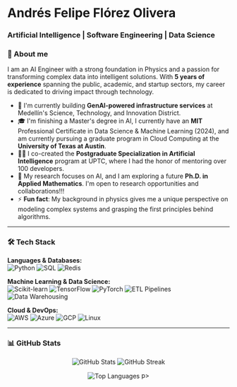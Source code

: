 # Andrés Felipe Flórez Olivera
### Artificial Intelligence | Software Engineering |  Data Science

### 👋 About me

I am an AI Engineer with a strong foundation in Physics and a passion for transforming complex data into intelligent solutions. With **5 years of experience** spanning the public, academic, and startup sectors, my career is dedicated to driving impact through technology.

- 🔭 I'm currently building **GenAI-powered infrastructure services** at Medellín's Science, Technology, and Innovation District.
- 🎓 I'm finishing a Master's degree in AI, I currently have an **MIT** Professional Certificate in Data Science & Machine Learning (2024), and am currently pursuing a graduate program in Cloud Computing at the **University of Texas at Austin**.
- 👨‍🏫 I co-created the **Postgraduate Specialization in Artificial Intelligence** program at UPTC, where I had the honor of mentoring over 100 developers.
- 🚀 My research focuses on AI, and I am exploring a future **Ph.D. in Applied Mathematics**. I'm open to research opportunities and collaborations!!!
- ⚡ **Fun fact**: My background in physics gives me a unique perspective on modeling complex systems and grasping the first principles behind algorithms.

---

### 🛠️ Tech Stack

<p align="left">
  <strong>Languages & Databases:</strong><br>
  <img src="https://img.shields.io/badge/Python-3776AB?style=for-the-badge&logo=python&logoColor=white" alt="Python"/>
  <img src="https://img.shields.io/badge/SQL-4479A1?style=for-the-badge&logo=postgresql&logoColor=white" alt="SQL"/>
  <img src="https://img.shields.io/badge/Redis-DC382D?style=for-the-badge&logo=redis&logoColor=white" alt="Redis"/>
</p>

<p align="left">
  <strong>Machine Learning & Data Science:</strong><br>
  <img src="https://img.shields.io/badge/Scikit--learn-F7931A?style=for-the-badge&logo=scikit-learn&logoColor=white" alt="Scikit-learn"/>
  <img src="https://img.shields.io/badge/TensorFlow-FF6F00?style=for-the-badge&logo=tensorflow&logoColor=white" alt="TensorFlow"/>
  <img src="https://img.shields.io/badge/PyTorch-EE4C2C?style=for-the-badge&logo=pytorch&logoColor=white" alt="PyTorch"/>
  <img src="https://img.shields.io/badge/ETL Pipelines-7A378E?style=for-the-badge" alt="ETL Pipelines"/>
  <img src="https://img.shields.io/badge/Data Warehousing-228B22?style=for-the-badge" alt="Data Warehousing"/>
</p>

<p align="left">
  <strong>Cloud & DevOps:</strong><br>
  <img src="https://img.shields.io/badge/AWS-232F3E?style=for-the-badge&logo=amazon-aws&logoColor=white" alt="AWS"/>
  <img src="https://img.shields.io/badge/Azure-0078D4?style=for-the-badge&logo=microsoft-azure&logoColor=white" alt="Azure"/>
  <img src="https://img.shields.io/badge/GCP-4285F4?style=for-the-badge&logo=google-cloud&logoColor=white" alt="GCP"/>
  <img src="https://img.shields.io/badge/Linux-FCC624?style=for-the-badge&logo=linux&logoColor=black" alt="Linux"/>
</p>

---

### 📊 GitHub Stats

<p align="center">
  <img align="center" src="https://github-readme-stats.vercel.app/api?username=afelipfo&show_icons=true&count_private=true&theme=radical&hide_border=true" alt="GitHub Stats"/>
  <img align="center" src="https://github-readme-streak-stats.herokuapp.com/?user=afelipfo&theme=radical&hide_border=true" alt="GitHub Streak"/>
</p>
<p align="center">
  <img align="center" src="https://github-readme-stats.vercel.app/api/top-langs/?username=afelipfo&layout=compact&theme=radical&hide_border=true" alt="Top Languages"/>
p>
